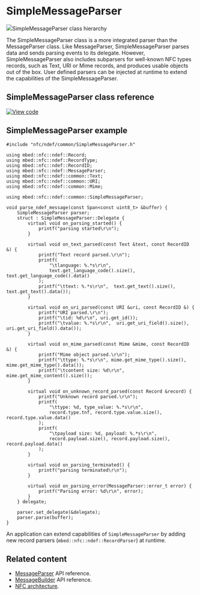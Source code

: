 # SimpleMessageParser

<span class="images">![](https://os.mbed.com/docs/v5.13/mbed-os-api-doxy/classmbed_1_1nfc_1_1ndef_1_1common_1_1_simple_message_parser.png)<span>SimpleMessageParser class hierarchy</span></span>

The SimpleMessageParser class is a more integrated parser than the MessageParser class. Like MessageParser, SimpleMessageParser parses data and sends parsing events to its delegate. However, SimpleMessageParser also includes subparsers for well-known NFC types records, such as Text, URI or Mime records, and produces usable objects out of the box. User defined parsers can be injected at runtime to extend the capabilities of the SimpleMessageParser.

## SimpleMessageParser class reference

[![View code](https://www.mbed.com/embed/?type=library)](https://os.mbed.com/docs/v5.13/mbed-os-api-doxy/classmbed_1_1nfc_1_1ndef_1_1common_1_1_simple_message_parser.html)

## SimpleMessageParser example

```
#include "nfc/ndef/common/SimpleMessageParser.h"

using mbed::nfc::ndef::Record;
using mbed::nfc::ndef::RecordType;
using mbed::nfc::ndef::RecordID;
using mbed::nfc::ndef::MessageParser;
using mbed::nfc::ndef::common::Text;
using mbed::nfc::ndef::common::URI;
using mbed::nfc::ndef::common::Mime;

using mbed::nfc::ndef::common::SimpleMessageParser;

void parse_ndef_message(const Span<const uint8_t> &buffer) {
    SimpleMessageParser parser;
    struct : SimpleMessageParser::Delegate {
        virtual void on_parsing_started() {
            printf("parsing started\r\n");
        }

        virtual void on_text_parsed(const Text &text, const RecordID &) {
            printf("Text record parsed.\r\n");
            printf(
                "\tlanguage: %.*s\r\n",
                text.get_language_code().size(), text.get_language_code().data()
            );
            printf("\ttext: %.*s\r\n",  text.get_text().size(), text.get_text().data());
        }

        virtual void on_uri_parsed(const URI &uri, const RecordID &) {
            printf("URI parsed.\r\n");
            printf("\tid: %d\r\n", uri.get_id());
            printf("\tvalue: %.*s\r\n",  uri.get_uri_field().size(), uri.get_uri_field().data());
        }

        virtual void on_mime_parsed(const Mime &mime, const RecordID &) {
            printf("Mime object parsed.\r\n");
            printf("\ttype: %.*s\r\n", mime.get_mime_type().size(), mime.get_mime_type().data());
            printf("\tcontent size: %d\r\n", mime.get_mime_content().size());
        }

        virtual void on_unknown_record_parsed(const Record &record) {
            printf("Unknown record parsed.\r\n");
            printf(
                "\ttype: %d, type_value: %.*s\r\n",
                record.type.tnf, record.type.value.size(), record.type.value.data()
            );
            printf(
                "\tpayload size: %d, payload: %.*s\r\n",
                record.payload.size(), record.payload.size(), record.payload.data()
            );
        }

        virtual void on_parsing_terminated() {
            printf("parsing terminated\r\n");
        }

        virtual void on_parsing_error(MessageParser::error_t error) {
            printf("Parsing error: %d\r\n", error);
        }
    } delegate;

    parser.set_delegate(&delegate);
    parser.parse(buffer);
}
```

An application can extend capabilities of `SimpleMessageParser` by adding new record parsers (`mbed::nfc::ndef::RecordParser`) at runtime.

## Related content

- [MessageParser](messageparser.html) API reference.
- [MessageBuilder](messagebuilder.html) API reference.
- [NFC architecture](../reference/nfc-technology.html).
